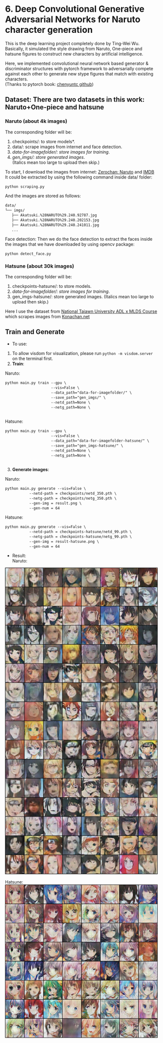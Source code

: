 # 6. Deep Convolutional Generative Adversarial Networks for Naruto character generation
This is the deep learning project completely done by Ting-Wei Wu. Basically, it simulated the style drawing from Naruto, One-piece and hatsune figures to construct new characters by artificial intelligence. <br>

Here, we implemented convolutional neural network based generator & discriminator structures with pytorch framework to adversarially compete against each other to generate new stype figures that match with existing characters. <br>
(Thanks to pytorch book: [chenyuntc github](https://github.com/chenyuntc/pytorch-book/tree/master/chapter7-GAN%E7%94%9F%E6%88%90%E5%8A%A8%E6%BC%AB%E5%A4%B4%E5%83%8F))

## Dataset: There are two datasets in this work: Naruto+One-piece and hatsune
### Naruto (about 4k images)
The corresponding folder will be:
1. checkpoints/: to store models*.
2. data/: scrape images from internet and face detection.
3. *data-for-imagefolder/: store images for training*.
4. *gen_imgs/: store generated images*. <br>
(Italics mean too large to upload then skip.)


To start, I download the images from internet: [Zerochan: Naruto](https://www.zerochan.net/NARUTO) and [IMDB](https://www.imdb.com/title/tt6342474/mediaindex?page={}&ref_=ttmi_mi_sm) <br>
It could be extracted by using the following command inside data/ folder:
```
python scraping.py
```
And the images are stored as follows:
 ```
 data/
└── imgs/
    ├── Akatsuki.%28NARUTO%29.240.92787.jpg
    ├── Akatsuki.%28NARUTO%29.240.202153.jpg
    ├── Akatsuki.%28NARUTO%29.240.241011.jpg
    ...
 ```

Face detection:
Then we do the face detection to extract the faces inside the images that we have downloaded by using opencv package:
```
python detect_face.py
```

### Hatsune (about 30k images)
The corresponding folder will be:
1. checkpoints-hatsune/: to store models.
2. *data-for-imagefolder/: store images for training*.
3. gen_imgs-hatsune/: store generated images.
(Italics mean too large to upload then skip.)

Here I use the dataset from [National Taiawn University ADL x MLDS Course](https://www.csie.ntu.edu.tw/~yvchen/f106-adl/A4) which scrapes images from [Konachan.net](http://konachan.net/post/show/239400/aikatsu-clouds-flowers-hikami_sumire-hiten_goane_r)


## Train and Generate

- To use:
 1. To allow visdom for visualization, please run `python -m visdom.server` on the terminal first.
 2. **Train**:
 
 Naruto:
 ```
 python main.py train --gpu \
                      --vis=False \
                      --data_path="data-for-imagefolder/" \
                      --save_path="gen_imgs/" \
                      --netd_path=None \
                      --netg_path=None \
                      
 ```
 
 Hatsune:
 ```
 python main.py train --gpu \
                      --vis=False \
                      --data_path="data-for-imagefolder-hatsune/" \
                      --save_path="gen_imgs-hatsune/" \
                      --netd_path=None \
                      --netg_path=None \
                      
 ```
 
 3. **Generate images**:
 
 Naruto:
 ```
 python main.py generate --vis=False \
            --netd-path = checkpoints/netd_350.pth \
            --netg-path = checkpoints/netg_350.pth \
            --gen-img = result.png \
            --gen-num = 64
 ```

 Hatsune:
 ```
 python main.py generate --vis=False \
            --netd-path = checkpoints-hatsune/netd_99.pth \
            --netg-path = checkpoints-hatsune/netg_99.pth \
            --gen-img = result-hatsune.png \
            --gen-num = 64
 ```
 
 
 - Result: <br>
Naruto:
<img src="./result2.png" height=1000 width=500>

Hatsune: <br>
<img src="./result-hatsune.png" height=500 width=500>
 

